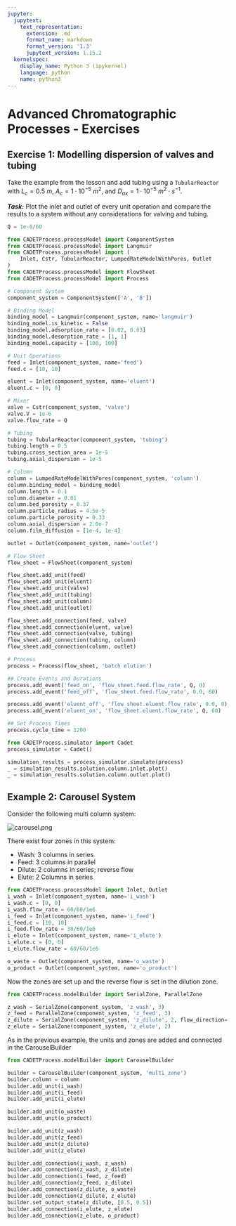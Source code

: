 ```yaml
---
jupyter:
  jupytext:
    text_representation:
      extension: .md
      format_name: markdown
      format_version: '1.3'
      jupytext_version: 1.15.2
  kernelspec:
    display_name: Python 3 (ipykernel)
    language: python
    name: python3
---
```


# Advanced Chromatographic Processes - Exercises


## Exercise 1: Modelling dispersion of valves and tubing

Take the example from the lesson and add tubing using a `TubularReactor` with $L_c = 0.5~m$, $A_c = 1 \cdot 10^{-5}~m^2$, and $D_{ax} = 1 \cdot 10^{-5}~m^2 \cdot s^{-1}$.

***Task:*** Plot the inlet and outlet of every unit operation and compare the results to a system without any considerations for valving and tubing.

```python
Q = 1e-6/60

from CADETProcess.processModel import ComponentSystem
from CADETProcess.processModel import Langmuir
from CADETProcess.processModel import (
    Inlet, Cstr, TubularReactor, LumpedRateModelWithPores, Outlet
)
from CADETProcess.processModel import FlowSheet
from CADETProcess.processModel import Process

# Component System
component_system = ComponentSystem(['A', 'B'])

# Binding Model
binding_model = Langmuir(component_system, name='langmuir')
binding_model.is_kinetic = False
binding_model.adsorption_rate = [0.02, 0.03]
binding_model.desorption_rate = [1, 1]
binding_model.capacity = [100, 100]

# Unit Operations
feed = Inlet(component_system, name='feed')
feed.c = [10, 10]

eluent = Inlet(component_system, name='eluent')
eluent.c = [0, 0]

# Mixer
valve = Cstr(component_system, 'valve')
valve.V = 1e-6
valve.flow_rate = Q

# Tubing
tubing = TubularReactor(component_system, 'tubing')
tubing.length = 0.5
tubing.cross_section_area = 1e-5
tubing.axial_dispersion = 1e-5

# Column
column = LumpedRateModelWithPores(component_system, 'column')
column.binding_model = binding_model
column.length = 0.1
column.diameter = 0.01
column.bed_porosity = 0.37
column.particle_radius = 4.5e-5
column.particle_porosity = 0.33
column.axial_dispersion = 2.0e-7
column.film_diffusion = [1e-4, 1e-4]

outlet = Outlet(component_system, name='outlet')

# Flow Sheet
flow_sheet = FlowSheet(component_system)

flow_sheet.add_unit(feed)
flow_sheet.add_unit(eluent)
flow_sheet.add_unit(valve)
flow_sheet.add_unit(tubing)
flow_sheet.add_unit(column)
flow_sheet.add_unit(outlet)

flow_sheet.add_connection(feed, valve)
flow_sheet.add_connection(eluent, valve)
flow_sheet.add_connection(valve, tubing)
flow_sheet.add_connection(tubing, column)
flow_sheet.add_connection(column, outlet)

# Process
process = Process(flow_sheet, 'batch elution')

## Create Events and Durations
process.add_event('feed_on', 'flow_sheet.feed.flow_rate', Q, 0)
process.add_event('feed_off', 'flow_sheet.feed.flow_rate', 0.0, 60)

process.add_event('eluent_off', 'flow_sheet.eluent.flow_rate', 0.0, 0)
process.add_event('eluent_on', 'flow_sheet.eluent.flow_rate', Q, 60)

## Set Process Times
process.cycle_time = 1200
```

```python
from CADETProcess.simulator import Cadet
process_simulator = Cadet()

simulation_results = process_simulator.simulate(process)
_ = simulation_results.solution.column.inlet.plot()
_ = simulation_results.solution.column.outlet.plot()
```

## Example 2: Carousel System

Consider the following multi column system:

![carousel.png](attachment:b1bdb3d4-716c-4d50-a3fc-541eb4b53784.png)

There exist four zones in this system:
- Wash: 3 columns in series
- Feed: 3 columns in parallel
- Dilute: 2 columns in series; reverse flow
- Elute: 2 Columns in series

```python
from CADETProcess.processModel import Inlet, Outlet
i_wash = Inlet(component_system, name='i_wash')
i_wash.c = [0, 0]
i_wash.flow_rate = 60/60/1e6
i_feed = Inlet(component_system, name='i_feed')
i_feed.c = [10, 10]
i_feed.flow_rate = 30/60/1e6
i_elute = Inlet(component_system, name='i_elute')
i_elute.c = [0, 0]
i_elute.flow_rate = 60/60/1e6

o_waste = Outlet(component_system, name='o_waste')
o_product = Outlet(component_system, name='o_product')
```

Now the zones are set up and the reverse flow is set in the dilution zone.

```python
from CADETProcess.modelBuilder import SerialZone, ParallelZone

z_wash = SerialZone(component_system, 'z_wash', 3)
z_feed = ParallelZone(component_system, 'z_feed', 3)
z_dilute = SerialZone(component_system, 'z_dilute', 2, flow_direction=-1)
z_elute = SerialZone(component_system, 'z_elute', 2)

```

As in the previous example, the units and zones are added and connected in the CarouselBuilder

```python
from CADETProcess.modelBuilder import CarouselBuilder

builder = CarouselBuilder(component_system, 'multi_zone')
builder.column = column
builder.add_unit(i_wash)
builder.add_unit(i_feed)
builder.add_unit(i_elute)

builder.add_unit(o_waste)
builder.add_unit(o_product)

builder.add_unit(z_wash)
builder.add_unit(z_feed)
builder.add_unit(z_dilute)
builder.add_unit(z_elute)

builder.add_connection(i_wash, z_wash)
builder.add_connection(z_wash, z_dilute)
builder.add_connection(i_feed, z_feed)
builder.add_connection(z_feed, z_dilute)
builder.add_connection(z_dilute, o_waste)
builder.add_connection(z_dilute, z_elute)
builder.set_output_state(z_dilute, [0.5, 0.5])
builder.add_connection(i_elute, z_elute)
builder.add_connection(z_elute, o_product)
```
